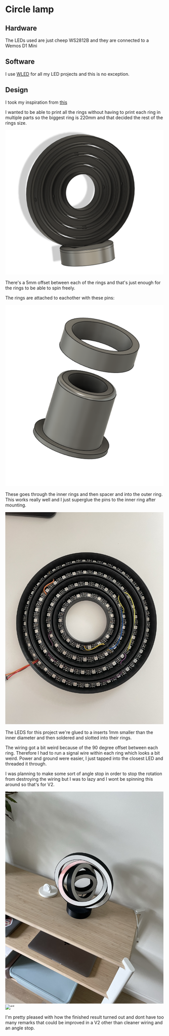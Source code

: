 # Circle lamp

## Hardware
The LEDs used are just cheep WS2812B and they are connected to a Wemos D1 Mini

## Software
I use [WLED](https://kno.wled.ge/) for all my LED projects and this is no exception.

## Design

I took my inspiration from [this](https://www.darklightdesign.com/media/15046/henri-b612-wooden-pendant-3.jpg?anchor=center&mode=crop&width=1060&height=1060&rnd=132454389560000000)

I wanted to be able to print all the rings without having to print each ring in multiple parts so the biggest ring is 220mm and that decided the rest of the rings size.

<img src="./Photos/3D Model.png" alt= “” width="500px">

There's a 5mm offset between each of the rings and that's just enough for the rings to be able to spin freely.

The rings are attached to eachother with these pins:

<img src="./Photos/3D Model Pin.png" alt= “” width="500px">

These goes through the inner rings and then spacer and into the outer ring. This works really well and I just superglue the pins to the inner ring after mounting.

<img src="./Photos/Inside.JPEG" alt= “” width="500px">

The LEDS for this project we're glued to a inserts 1mm smaller than the inner diameter and then soldered and slotted into their rings.

The wiring got a bit weird because of the 90 degree offset between each ring. Therefore I had to run a signal wire within each ring which looks a bit weird. Power and ground were easier, I just tapped into the closest LED and threaded it through.

I was planning to make some sort of angle stop in order to stop the rotation from destroying the wiring but I was to lazy and I wont be spinning this around so that's for V2.

<img src="./Photos/Finished.jpeg" alt= “” width="500px">

<img src="./Photos/Animation.gif" alt= “” width="500px">

I'm pretty pleased with how the finished result turned out and dont have too many remarks that could be improved in a V2 other than cleaner wiring and an angle stop.